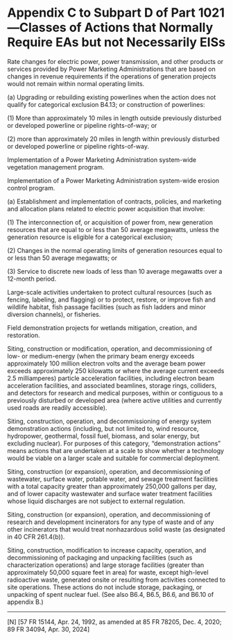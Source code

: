 # Appendix C to Subpart D of Part 1021—Classes of Actions that Normally Require EAs but not Necessarily EISs




Rate changes for electric power, power transmission, and other products or services provided by Power Marketing Administrations that are based on changes in revenue requirements if the operations of generation projects would not remain within normal operating limits.


(a) Upgrading or rebuilding existing powerlines when the action does not qualify for categorical exclusion B4.13; or construction of powerlines:


(1) More than approximately 10 miles in length outside previously disturbed or developed powerline or pipeline rights-of-way; or


(2) more than approximately 20 miles in length within previously disturbed or developed powerline or pipeline rights-of-way.




Implementation of a Power Marketing Administration system-wide vegetation management program.


Implementation of a Power Marketing Administration system-wide erosion control program.


(a) Establishment and implementation of contracts, policies, and marketing and allocation plans related to electric power acquisition that involve:


(1) The interconnection of, or acquisition of power from, new generation resources that are equal to or less than 50 average megawatts, unless the generation resource is eligible for a categorical exclusion;


(2) Changes in the normal operating limits of generation resources equal to or less than 50 average megawatts; or


(3) Service to discrete new loads of less than 10 average megawatts over a 12-month period.


Large-scale activities undertaken to protect cultural resources (such as fencing, labeling, and flagging) or to protect, restore, or improve fish and wildlife habitat, fish passage facilities (such as fish ladders and minor diversion channels), or fisheries.


Field demonstration projects for wetlands mitigation, creation, and restoration.


Siting, construction or modification, operation, and decommissioning of low- or medium-energy (when the primary beam energy exceeds approximately 100 million electron volts and the average beam power exceeds approximately 250 kilowatts or where the average current exceeds 2.5 milliamperes) particle acceleration facilities, including electron beam acceleration facilities, and associated beamlines, storage rings, colliders, and detectors for research and medical purposes, within or contiguous to a previously disturbed or developed area (where active utilities and currently used roads are readily accessible).


Siting, construction, operation, and decommissioning of energy system demonstration actions (including, but not limited to, wind resource, hydropower, geothermal, fossil fuel, biomass, and solar energy, but excluding nuclear). For purposes of this category, “demonstration actions” means actions that are undertaken at a scale to show whether a technology would be viable on a larger scale and suitable for commercial deployment.


Siting, construction (or expansion), operation, and decommissioning of wastewater, surface water, potable water, and sewage treatment facilities with a total capacity greater than approximately 250,000 gallons per day, and of lower capacity wastewater and surface water treatment facilities whose liquid discharges are not subject to external regulation.


Siting, construction (or expansion), operation, and decommissioning of research and development incinerators for any type of waste and of any other incinerators that would treat nonhazardous solid waste (as designated in 40 CFR 261.4(b)).


Siting, construction, modification to increase capacity, operation, and decommissioning of packaging and unpacking facilities (such as characterization operations) and large storage facilities (greater than approximately 50,000 square feet in area) for waste, except high-level radioactive waste, generated onsite or resulting from activities connected to site operations. These actions do not include storage, packaging, or unpacking of spent nuclear fuel. (See also B6.4, B6.5, B6.6, and B6.10 of appendix B.)





---

[N] [57 FR 15144, Apr. 24, 1992, as amended at 85 FR 78205, Dec. 4, 2020; 89 FR 34094, Apr. 30, 2024]




